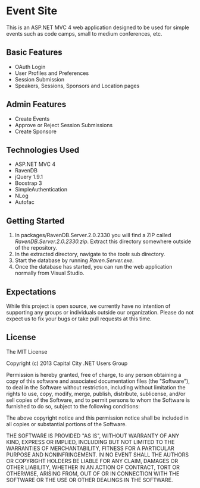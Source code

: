 # Event Site

This is an ASP.NET MVC 4 web application designed to be used for simple events such as code camps, small to medium conferences, etc.

## Basic Features

* OAuth Login
* User Profiles and Preferences
* Session Submission
* Speakers, Sessions, Sponsors and Location pages

## Admin Features 

* Create Events
* Approve or Reject Session Submissions
* Create Sponsore

## Technologies Used

* ASP.NET MVC 4
* RavenDB
* jQuery 1.9.1
* Boostrap 3
* SimpleAuthentication
* NLog
* Autofac

## Getting Started

1. In packages/RavenDB.Server.2.0.2330  you will find a ZIP called _RavenDB.Server.2.0.2330.zip_. Extract this directory somewhere outside of the repository.
2. In the extracted directory, navigate to the _tools_ sub directory.
3. Start the database by running _Raven.Server.exe_.
4. Once the database has started, you can run the web application normally from Visual Studio.
 
## Expectations

While this project is open source, we currently have no intention of supporting any groups or individuals outside our organization. Please do not expect us to fix your bugs or take pull requests at this time.

## License

The MIT License

Copyright (c) 2013 Capital City .NET Users Group

Permission is hereby granted, free of charge, to any person obtaining a copy
of this software and associated documentation files (the "Software"), to deal
in the Software without restriction, including without limitation the rights
to use, copy, modify, merge, publish, distribute, sublicense, and/or sell
copies of the Software, and to permit persons to whom the Software is
furnished to do so, subject to the following conditions:

The above copyright notice and this permission notice shall be included in
all copies or substantial portions of the Software.

THE SOFTWARE IS PROVIDED "AS IS", WITHOUT WARRANTY OF ANY KIND, EXPRESS OR
IMPLIED, INCLUDING BUT NOT LIMITED TO THE WARRANTIES OF MERCHANTABILITY,
FITNESS FOR A PARTICULAR PURPOSE AND NONINFRINGEMENT. IN NO EVENT SHALL THE
AUTHORS OR COPYRIGHT HOLDERS BE LIABLE FOR ANY CLAIM, DAMAGES OR OTHER
LIABILITY, WHETHER IN AN ACTION OF CONTRACT, TORT OR OTHERWISE, ARISING FROM,
OUT OF OR IN CONNECTION WITH THE SOFTWARE OR THE USE OR OTHER DEALINGS IN
THE SOFTWARE.
